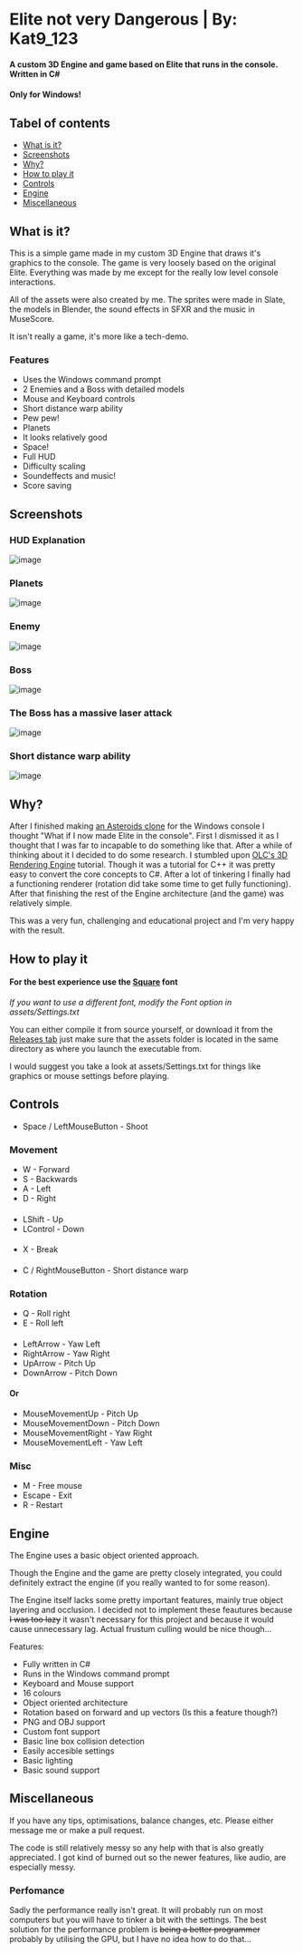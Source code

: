 # Elite not very Dangerous | By: Kat9_123
#### A custom 3D Engine and game based on Elite that runs in the console. Written in C#
#### Only for Windows!
## Tabel of contents
- [What is it?](#what-is-it)
- [Screenshots](#screenshots)
- [Why?](#why)
- [How to play it](#how-to-play-it)
- [Controls](#controls)
- [Engine](#engine)
- [Miscellaneous](#miscellaneous)


## What is it?
This is a simple game made in my custom 3D Engine that draws it's graphics to the console.
The game is very loosely based on the original Elite. 
Everything was made by me except for the really low level console interactions.

All of the assets were also created by me. The sprites were made in Slate, the models
in Blender, the sound effects in SFXR and the music in MuseScore.

It isn't really a game, it's more like a tech-demo.



### Features
- Uses the Windows command prompt
- 2 Enemies and a Boss with detailed models
- Mouse and Keyboard controls
- Short distance warp ability
- Pew pew!
- Planets
- It looks relatively good
- Space!
- Full HUD
- Difficulty scaling
- Soundeffects and music!
- Score saving


## Screenshots
### HUD Explanation
![image](/screenshots/HUD.png)

### Planets
![image](/screenshots/Planets.png)

### Enemy
![image](/screenshots/Enemy.png)


### Boss
![image](/screenshots/Boss.png)

### The Boss has a massive laser attack
![image](/screenshots/BossLaser.png)

### Short distance warp ability
![image](/screenshots/Warp.png)

## Why?
After I finished making <a href="https://github.com/Kat9-123/Asteroids"> an Asteroids clone</a> for the Windows console
I thought "What if I now made Elite in the console". First I dismissed it as I thought
that I was far to incapable to do something like that. After a while of thinking about it I decided
to do some research. I stumbled upon 
<a href="https://www.youtube.com/watch?v=ih20l3pJoeU">OLC's 3D Rendering Engine</a> tutorial. Though
it was a tutorial for C++ it was pretty easy to convert the core concepts to C#. After a lot of 
tinkering I finally had a functioning renderer (rotation did take some time to get fully functioning).
After that finishing the rest of the Engine architecture (and the game) was relatively simple.

This was a very fun, challenging and educational project and I'm very happy with the result.



## How to play it
#### For the best experience use the <a href="https://strlen.com/square/">Square</a> font
<i>If you want to use a different font, modify the Font option in assets/Settings.txt</i>


You can either compile it from source yourself, or download it from the <a href=https://github.com/Kat9-123/Elite/releases>Releases tab</a> just make sure that the assets folder is located in the same directory as where you launch the executable from.

I would suggest you take a look at assets/Settings.txt for things like graphics
or mouse settings before playing.



## Controls
- Space / LeftMouseButton - Shoot


### Movement
- W - Forward
- S - Backwards
- A - Left
- D - Right
####
- LShift - Up
- LControl - Down
####
- X - Break
####
- C / RightMouseButton - Short distance warp



### Rotation
- Q - Roll right
- E - Roll left
####
####
- LeftArrow - Yaw Left
- RightArrow - Yaw Right
- UpArrow - Pitch Up
- DownArrow - Pitch Down
#### Or
- MouseMovementUp - Pitch Up
- MouseMovementDown - Pitch Down
- MouseMovementRight - Yaw Right
- MouseMovementLeft - Yaw Left

### Misc
- M - Free mouse
- Escape - Exit
- R - Restart




## Engine
The Engine uses a basic object oriented approach.

Though the Engine and the game are pretty closely integrated, you could definitely extract the engine
(if you really wanted to for some reason). 

The Engine itself lacks some pretty important features,
mainly true object layering and occlusion. I decided not to implement these feautures because
<s>I was too lazy</s> it wasn't necessary for this project and because it would cause unnecessary lag.
Actual frustum culling would be nice though...


Features:
- Fully written in C#
- Runs in the Windows command prompt
- Keyboard and Mouse support
- 16 colours
- Object oriented architecture
- Rotation based on forward and up vectors (Is this a feature though?)
- PNG and OBJ support
- Custom font support
- Basic line box collision detection
- Easily accesible settings
- Basic lighting
- Basic sound support


## Miscellaneous
If you have any tips, optimisations, balance changes, etc. Please either message me or make a pull request.

The code is still relatively messy so any help with that is also greatly appreciated. I got 
kind of burned out so the newer features, like audio, are especially messy.

### Perfomance
Sadly the performance really isn't great. It will probably run on most computers
but you will have to tinker a bit with the settings. The best solution for the
performance problem is <s>being a better programmer</s> probably by utilising the GPU,
but I have no idea how to do that...

